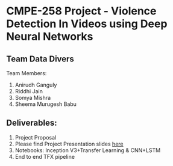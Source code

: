 # CMPE-258 Project - Violence Detection In Videos using Deep Neural Networks

## Team Data Divers
Team Members:
1. Anirudh Ganguly
2. Riddhi Jain
3. Somya Mishra
4. Sheema Murugesh Babu

## Deliverables:
1. Project Proposal
2. Please find Project Presentation slides [here](https://github.com/rridhi-jain/voilence-detection/blob/main/Documentation/CMPE%20258_Project%20Presentation_DataDivers.pptx)
3. Notebooks: Inception V3+Transfer Learning & CNN+LSTM
4. End to end TFX pipeline 
